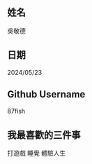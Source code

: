 姓名
----
吳敬德

日期
----
2024/05/23

Github Username
---------------
87fish

我最喜歡的三件事
---------------
打遊戲 睡覺 體驗人生